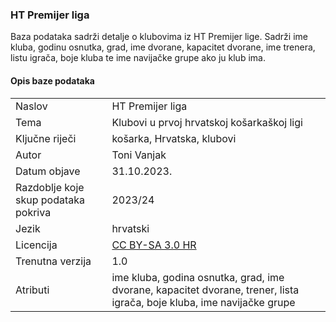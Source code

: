 ### HT Premijer liga
Baza podataka sadrži detalje o klubovima iz HT Premijer lige. Sadrži ime kluba, godinu osnutka, grad, ime dvorane, kapacitet dvorane, ime trenera, listu igrača, boje kluba te ime navijačke grupe ako ju klub ima.

#### Opis baze podataka
|||
| -----------| ----------------------|
| Naslov | HT Premijer liga
| Tema | Klubovi u prvoj hrvatskoj košarkaškoj ligi
| Ključne riječi | košarka, Hrvatska, klubovi
| Autor | Toni Vanjak
| Datum objave  | 31.10.2023.
| Razdoblje koje skup podataka pokriva | 2023/24
| Jezik  | hrvatski
| Licencija  | [CC BY-SA 3.0 HR](https://creativecommons.org/licenses/by-sa/3.0/hr/legalcode.hr)
| Trenutna verzija  | 1.0
| Atributi  | ime kluba, godina osnutka, grad, ime dvorane, kapacitet dvorane, trener, lista igrača, boje kluba, ime navijačke grupe
